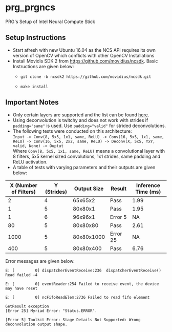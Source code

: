 # prg_prgncs
PRG's Setup of Intel Neural Compute Stick

## Setup Instructions
- Start afresh with new Ubuntu 16.04 as the NCS API requires its own version of OpenCV which conflicts with other OpenCV Installations
- Install Movidis SDK 2 from https://github.com/movidius/ncsdk. Basic Instructions are given below:
  - ```
    git clone -b ncsdk2 https://github.com/movidius/ncsdk.git
    ```
  - ```
    make install
    ```


## Important Notes
- Only certain layers are supported and the list can be found [here](https://github.com/movidius/ncsdk/releases).
- Using deconvolution is twitchy and does not work with strides if `padding="same"` is used. Use `padding="valid"` for strided deconvolutions.
- The following tests were conducted on this architecture: <br> 
`Input -> Conv(8, 5x5, 1x1, same, ReLU) -> Conv(16, 5x5, 1x1, same, ReLU) -> Conv(16, 5x5, 2x2, same, ReLU) -> Deconv(X, 5x5, YxY, valid, None) -> Ouptut` <br> Where `Conv(8, 5x5, 1x1, same, ReLU)` means  a convolutional layer with 8 filters, 5x5 kernel sized convolutions, 1x1 strides, same padding and ReLU activation.
- A table of tests with varying parameters and their outputs are given below: <br>

| X (Number of Filters) | Y (Strides)  | Output Size | Result | Inference Time (ms) |
| ---- | ---- | ---- | ---- | ---- | 
| 2 | 4 | 65x65x2 | Pass | 1.99 |
| 1 | 5 | 80x80x1 | Pass | 1.95 |
| 1 | 6 | 96x96x1 | Error 5 | NA |
| 80 | 5 | 80x80x80 | Pass | 2.61 |
| 1000 | 5 | 80x80x1000 | Error 25 | NA |
| 400 | 5 | 80x80x400 | Pass | 6.76 |

Error messages are given below: <br>
```
E: [         0] dispatcherEventReceive:236	dispatcherEventReceive() Read failed -4

E: [         0] eventReader:254	Failed to receive event, the device may have reset

E: [         0] ncFifoReadElem:2736	Failed to read fifo element

GetResult exception
[Error 25] Myriad Error: "Status.ERROR".
```

```
[Error 5] Toolkit Error: Stage Details Not Supported: Wrong deconvolution output shape.
```
